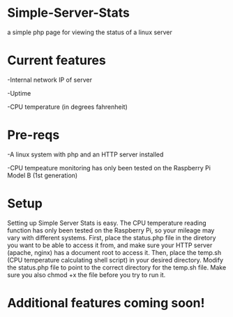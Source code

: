 # Simple-Server-Stats

a simple php page for viewing the status of a linux server

Current features
================
-Internal network IP of server

-Uptime

-CPU temperature (in degrees fahrenheit)

Pre-reqs
========
-A linux system with php and an HTTP server installed 

-CPU tempeature monitoring has only been tested on the Raspberry Pi Model B (1st generation)

Setup
=====
Setting up Simple Server Stats is easy. The CPU temperature reading function has only been tested on the Raspberry Pi, so your mileage may vary with different systems. First, place the status.php file in the diretory you want to be able to access it from, and make sure your HTTP server (apache, nginx) has a document root to access it. Then, place the temp.sh (CPU temperature calculating shell script) in your desired directory. Modify the status.php file to point to the correct directory for the temp.sh file. Make sure you also chmod +x the file before you try to run it. 

**Additional features coming soon!**
====================================
